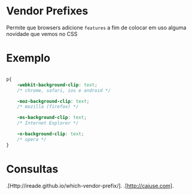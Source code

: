 # Vendor Prefixes

Permite que browsers adicione `features` a fim de colocar em uso alguma novidade que vemos no CSS

# Exemplo

```css

p{
    -webkit-background-clip: text; 
    /* chrome, safari, ios e android */

    -moz-background-clip: text;
    /* mozilla (firefox) */

    -ms-background-clip: text;
    /* Internet Explorer */

    -o-background-clip: text;
    /* opera */
}
```

# Consultas

.[Http://ireade.github.io/which-vendor-prefix/].
.[http://caiuse.com].